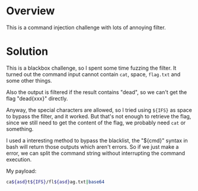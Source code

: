 # Overview
This is a command injection challenge with lots of annoying filter.

# Solution
This is a blackbox challenge, so I spent some time fuzzing the filter.
It turned out the command input cannot contain `cat`, space, `flag.txt` and some other things.

Also the output is filtered if the result contains "dead", so we can't get the flag "dead{xxx}" directly.

Anyway, the special characters are allowed, so I tried using `${IFS}` as space to bypass the filter, and it worked.
But that's not enough to retrieve the flag, since we still need to get the content of the flag, we probably need `cat` or something.

I used a interesting method to bypass the blacklist, the "${cmd}" syntax in bash will return those outputs which aren't errors.
So if we just make a error, we can split the command string without interrupting the command execution.

My payload:
```bash
ca${asd}t${IFS}/fl${asd}ag.txt|base64
```
